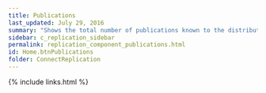 ```yaml
---
title: Publications
last_updated: July 29, 2016
summary: "Shows the total number of publications known to the distributor."
sidebar: c_replication_sidebar
permalink: replication_component_publications.html
id: Home.btnPublications
folder: ConnectReplication
---
```


{% include links.html %}
